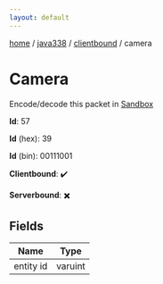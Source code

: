 ```yaml
---
layout: default
---
```


[home](/)  /  [java338](/protocol/java338)  /  [clientbound](/protocol/java338/clientbound)  /  camera

# Camera

Encode/decode this packet in [Sandbox](../../../sandbox/java338#clientbound.camera)

**Id**: 57

**Id** (hex): 39

**Id** (bin): 00111001

**Clientbound**: ✔️

**Serverbound**: ✖️

## Fields

Name | Type
---|---
entity id | varuint
